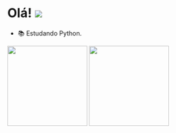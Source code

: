 # Olá! <img src="https://img.icons8.com/color/48/000000/cat_in_the_bin.png"/>

  - 📚 Estudando Python.

  <div> 
    <img height="180em" src="https://github-readme-stats.vercel.app/api?username=emilyscs&show_icons=true&theme=tokyonight"/>
  <img height="180em" src="https://github-readme-stats.vercel.app/api/top-langs/?username=emilyscs&layout=compact&theme=tokyonight"/>
  </div>
